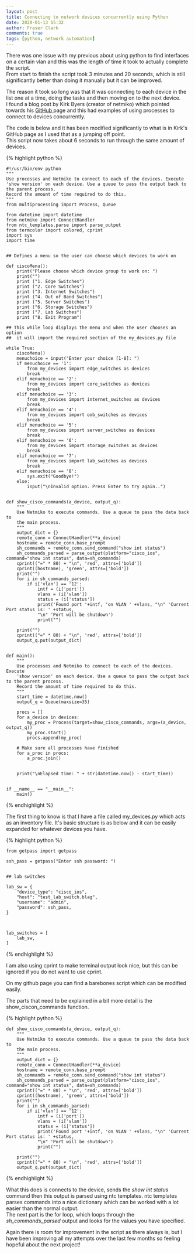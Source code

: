 ```yaml
---
layout: post
title: Connecting to network devices concurrently using Python
date: 2020-01-13 15:32
author: Fraser Clark
comments: true
tags: [python, network automation]
---
```

<!-- wp:paragraph -->
<p>There was one issue with my previous </a>about using python to find interfaces on a certain vlan and this was the length of time it took to actually complete the script.<br>From start to finish the script took 3 minutes and 20 seconds, which is still significantly better than doing it manually but it can be improved.</p>
<!-- /wp:paragraph -->

<!-- wp:paragraph -->
<p>The reason it took so long was that it was connecting to each device in the list one at a time, doing the tasks and then moving on to the next device.<br>I found a blog post by Kirk Byers (creator of netmiko) which pointed towards his <a href="https://github.com/ktbyers/netmiko/tree/develop/examples/use_cases/case16_concurrency">GitHub </a>page and this had examples of using processes to connect to devices concurrently.</p>
<!-- /wp:paragraph -->

<!-- wp:paragraph -->
<p>The code is below and it has been modified significantly to what is in Kirk's GitHub page as I used that as a jumping off point.<br>This script now takes about 6 seconds to run through the same amount of devices.</p>
<!-- /wp:paragraph -->

<!-- wp:code -->
{% highlight python %}
<pre class="wp-block-code"><code>#!/usr/bin/env python
"""
Use processes and Netmiko to connect to each of the devices. Execute
'show version' on each device. Use a queue to pass the output back to the parent process.
Record the amount of time required to do this.
"""
from multiprocessing import Process, Queue

from datetime import datetime
from netmiko import ConnectHandler
from ntc_templates.parse import parse_output
from termcolor import colored, cprint
import sys
import time


## Defines a menu so the user can choose which devices to work on

def ciscoMenu():
    print("Please choose which device group to work on: ")
    print("")
    print ("1. Edge Switches")
    print ("2. Core Switches")
    print ("3. Internet Switches")
    print ("4. Out of Band Switches")
    print ("5. Server Switches")
    print ("6. Storage Switches")
    print ("7. Lab Switches")
    print ("8. Exit Program")

## This while loop displays the menu and when the user chooses an option
##  it will import the required section of the my_devices.py file

while True:
    ciscoMenu()
    menuchoice = input("Enter your choice &#091;1-8]: ")
    if menuchoice == '1':
        from my_devices import edge_switches as devices
        break
    elif menuchoice == '2':
        from my_devices import core_switches as devices
        break
    elif menuchoice == '3':
        from my_devices import internet_switches as devices
        break
    elif menuchoice == '4':
        from my_devices import oob_switches as devices   
        break
    elif menuchoice == '5':
        from my_devices import server_switches as devices
        break
    elif menuchoice == '6':
        from my_devices import storage_switches as devices
        break
    elif menuchoice == '7':
        from my_devices import lab_switches as devices
        break
    elif menuchoice == '8':
        sys.exit("Goodbye!")
    else:
        input("\nInvalid option. Press Enter to try again..")


def show_cisco_commands(a_device, output_q):
    """
    Use Netmiko to execute commands. Use a queue to pass the data back to
    the main process.
    """
    output_dict = {}
    remote_conn = ConnectHandler(**a_device)
    hostname = remote_conn.base_prompt
    sh_commands = remote_conn.send_command("show int status")
    sh_commands_parsed = parse_output(platform="cisco_ios", command="show int status", data=sh_commands)
    cprint(("=" * 80) + "\n", 'red', attrs=&#091;'bold'])
    cprint((hostname), 'green', attrs=&#091;'bold'])
    print("")
    for i in sh_commands_parsed:
        if i&#091;'vlan'] == '12':
            intf = (i&#091;'port'])
            vlans = (i&#091;'vlan'])
            status = (i&#091;'status'])
            print('Found port '+intf, 'on VLAN ' +vlans, "\n" 'Current Port status is: ' +status, 
            "\n" 'Port will be shutdown')
            print("")

    print("")
    cprint(("=" * 80) + "\n", 'red', attrs=&#091;'bold'])
    output_q.put(output_dict)


def main():
    """
    Use processes and Netmiko to connect to each of the devices. Execute
    'show version' on each device. Use a queue to pass the output back to the parent process.
    Record the amount of time required to do this.
    """
    start_time = datetime.now()
    output_q = Queue(maxsize=35)

    procs = &#091;]
    for a_device in devices:
        my_proc = Process(target=show_cisco_commands, args=(a_device, output_q))
        my_proc.start()
        procs.append(my_proc)

    # Make sure all processes have finished
    for a_proc in procs:
        a_proc.join()


    print("\nElapsed time: " + str(datetime.now() - start_time))


if __name__ == "__main__":
    main()
</code></pre>
<!-- /wp:code -->
{% endhighlight %}
<!-- wp:paragraph -->
<p>The first thing to know is that I have a file called my_devices.py which acts as an inventory file. It's basic structure is as below and it can be easily expanded for whatever devices you have.</p>
<!-- /wp:paragraph -->

<!-- wp:code -->
{% highlight python %}
<pre class="wp-block-code"><code>from getpass import getpass

ssh_pass = getpass("Enter ssh password: ")


## lab switches

lab_sw = {
    "device_type": "cisco_ios",
    "host": "test_lab_switch.blag",
    "username": "admin",
    "password": ssh_pass,
}



lab_switches = &#091;
    lab_sw,
]</code></pre>
<!-- /wp:code -->
{% endhighlight %}
<!-- wp:paragraph -->
<p>I am also using cprint to make terminal output look nice, but this can be ignored if you do not want to use cprint.</p>
<!-- /wp:paragraph -->

<!-- wp:paragraph -->
<p>On my github page you can find a barebones script which can be modified easily.</p>
<!-- /wp:paragraph -->

<!-- wp:paragraph -->
<p>The parts that need to be explained in a bit more detail is the show_ciscon_commands function.</p>
<!-- /wp:paragraph -->

<!-- wp:code -->
{% highlight python %}
<pre class="wp-block-code"><code>def show_cisco_commands(a_device, output_q):
    """
    Use Netmiko to execute commands. Use a queue to pass the data back to
    the main process.
    """
    output_dict = {}
    remote_conn = ConnectHandler(**a_device)
    hostname = remote_conn.base_prompt
    sh_commands = remote_conn.send_command("show int status")
    sh_commands_parsed = parse_output(platform="cisco_ios", command="show int status", data=sh_commands)
    cprint(("=" * 80) + "\n", 'red', attrs=&#091;'bold'])
    cprint((hostname), 'green', attrs=&#091;'bold'])
    print("")
    for i in sh_commands_parsed:
        if i&#091;'vlan'] == '12':
            intf = (i&#091;'port'])
            vlans = (i&#091;'vlan'])
            status = (i&#091;'status'])
            print('Found port '+intf, 'on VLAN ' +vlans, "\n" 'Current Port status is: ' +status, 
            "\n" 'Port will be shutdown')
            print("")

    print("")
    cprint(("=" * 80) + "\n", 'red', attrs=&#091;'bold'])
    output_q.put(output_dict)
</code></pre>
<!-- /wp:code -->
{% endhighlight %}
<!-- wp:paragraph -->
<p>What this does is connects to the device, sends the <em>show int status</em> command  then this output is parsed using ntc templates. ntc templates parses commands into a nice dictionary which can be worked with a lot easier than the normal output.<br>The next part is the for loop, which loops through the <em>sh_commands_parsed </em>output and looks for the values you have specified.</p>
<!-- /wp:paragraph -->

<!-- wp:paragraph -->
<p>Again there is room for improvement in the script as there always is, but I have been improving all my attempts over the last few months so feeling hopeful about the next project!</p>
<!-- /wp:paragraph -->
